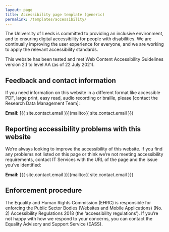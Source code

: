 ```yaml
---
layout: page
title: Accessibility page template (generic)
permalink: /templates/accessibility/
---
```


The University of Leeds is committed to providing an inclusive environment, and to ensuring digital accessibility for people with disabilities. We are continually improving the user experience for everyone, and we are working to apply the relevant accessibility standards.

This website has been tested and met Web Content Accessibility Guidelines version 2.1 to level AA (as of 22 July 2021).

## Feedback and contact information

If you need information on this website in a different format like accessible PDF, large print, easy read, audio recording or braille, please [contact the Research Data Management Team]: 

**Email:** [{{ site.contact.email }}](mailto:{{ site.contact.email }})

## Reporting accessibility problems with this website

We’re always looking to improve the accessibility of this website. If you find any problems not listed on this page or think we’re not meeting accessibility requirements, contact IT Services with the URL of the page and the issue you’ve identified:

**Email:** [{{ site.contact.email }}](mailto:{{ site.contact.email }})

## Enforcement procedure

The Equality and Human Rights Commission (EHRC) is responsible for enforcing the Public Sector Bodies (Websites and Mobile Applications) (No. 2) Accessibility Regulations 2018 (the ‘accessibility regulations’). If you’re not happy with how we respond to your concerns, you can contact the Equality Advisory and Support Service (EASS).